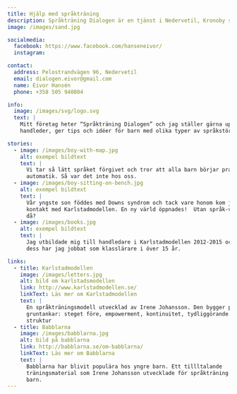 ```yaml
---
title: Hjälp med språkträning
description: Språkträning Dialogen är en tjänst i Nedervetil, Kronoby som hjälper till med kommunikationen hos barn med hjälp av Karlstadmodellen.
image: /images/sand.jpg

socialmedia:
  facebook: https://www.facebook.com/hanseneivor/
  instagram:

contact:
  address: Pelostrandvägen 96, Nedervetil
  email: dialogen.eivor@gmail.com
  name: Eivor Hansén
  phone: +358 505 940804

info:
  image: /images/svg/logo.svg
  text: |
    Mitt företag heter “Språkträning Dialogen” och jag ställer gärna upp och
    handleder, ger tips och idéer för barn med olika typer av språkstörningar.

stories:
  - image: /images/boy-with-map.jpg
    alt: exempel bildtext
    text: |
      Vi tar så lätt språket förgivet och tror att alla barn börjar prata per
      automatik. Så var det inte hos oss.
  - image: /images/boy-sitting-on-bench.jpg
    alt: exempel bildtext
    text: |
      Vår yngste son föddes med Downs syndrom och tack vare honom kom jag i
      kontakt med Karlstadmodellen. En ny värld öppnades!  Utan språk-vem är du
      då?
  - image: /images/books.jpg
    alt: exempel bildtext
    text: |
      Jag utbildade mig till handledare i Karlstadmodellen 2012-2015 och innan
      dess har jag jobbat som klasslärare i över 15 år.

links:
  - title: Karlstadmodellen
    image: /images/letters.jpg
    alt: bild om karlstadsmodellen
    link: http://www.karlstadmodellen.se/
    linkText: Läs mer om Karlstadmodellen
    text: |
      En språkträningsmodell utvecklad av Irene Johansson. Den bygger på fem
      gruntankar: steget före, empowerment, kontinuitet, tydliggörande och
      struktur
  - title: Babblarna
    image: /images/babblarna.jpg
    alt: bild på babblarna
    link: http://babblarna.se/om-babblarna/
    linkText: Läs mer om Babblarna
    text: |
      Babblarna har blivit populära hos yngre barn. Ett tillltalande
      träningsmaterial som Irene Johansson utvecklade för språkträning med yngre
      barn.
---
```

